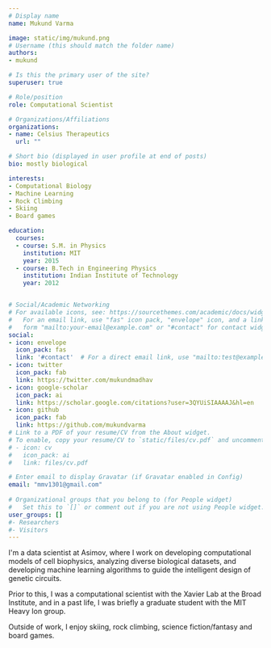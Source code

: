 ```yaml
---
# Display name
name: Mukund Varma

image: static/img/mukund.png
# Username (this should match the folder name)
authors:
- mukund

# Is this the primary user of the site?
superuser: true

# Role/position
role: Computational Scientist

# Organizations/Affiliations
organizations:
- name: Celsius Therapeutics
  url: ""

# Short bio (displayed in user profile at end of posts)
bio: mostly biological

interests:
- Computational Biology
- Machine Learning
- Rock Climbing
- Skiing
- Board games

education:
  courses:
  - course: S.M. in Physics
    institution: MIT
    year: 2015
  - course: B.Tech in Engineering Physics
    institution: Indian Institute of Technology
    year: 2012


# Social/Academic Networking
# For available icons, see: https://sourcethemes.com/academic/docs/widgets/#icons
#   For an email link, use "fas" icon pack, "envelope" icon, and a link in the
#   form "mailto:your-email@example.com" or "#contact" for contact widget.
social:
- icon: envelope
  icon_pack: fas
  link: '#contact'  # For a direct email link, use "mailto:test@example.org".
- icon: twitter
  icon_pack: fab
  link: https://twitter.com/mukundmadhav
- icon: google-scholar
  icon_pack: ai
  link: https://scholar.google.com/citations?user=3QYUiSIAAAAJ&hl=en
- icon: github
  icon_pack: fab
  link: https://github.com/mukundvarma
# Link to a PDF of your resume/CV from the About widget.
# To enable, copy your resume/CV to `static/files/cv.pdf` and uncomment the lines below.  
# - icon: cv
#   icon_pack: ai
#   link: files/cv.pdf

# Enter email to display Gravatar (if Gravatar enabled in Config)
email: "mmv1301@gmail.com"
  
# Organizational groups that you belong to (for People widget)
#   Set this to `[]` or comment out if you are not using People widget.  
user_groups: []
#- Researchers
#- Visitors
---
```


I'm a data scientist at Asimov, where I work on developing computational models of cell biophysics,  analyzing diverse biological datasets, and developing machine learning algorithms to guide the intelligent design of genetic circuits. 

Prior to this, I was a computational scientist with the Xavier Lab at the Broad Institute, and in a past life, I was briefly a graduate student with the MIT Heavy Ion group. 

Outside of work, I enjoy skiing, rock climbing, science fiction/fantasy and board games. 
